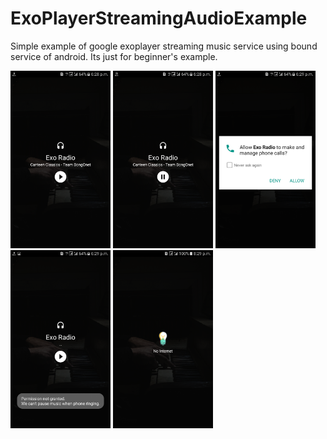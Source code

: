 # ExoPlayerStreamingAudioExample
Simple example of google exoplayer streaming music service using bound service of android. Its just for beginner's example.
<p align="left">
  <img src="https://raw.githubusercontent.com/Debashis-Sinha/ExoPlayerStreamingAudioExample/master/Screenshots/sc1.png" width="160"/>
  <img src="https://raw.githubusercontent.com/Debashis-Sinha/ExoPlayerStreamingAudioExample/master/Screenshots/sc2.png" width="160"/>
  <img src="https://raw.githubusercontent.com/Debashis-Sinha/ExoPlayerStreamingAudioExample/master/Screenshots/sc3.png" width="160"/>
  <img src="https://raw.githubusercontent.com/Debashis-Sinha/ExoPlayerStreamingAudioExample/master/Screenshots/sc4.png" width="160"/>
  <img src="https://raw.githubusercontent.com/Debashis-Sinha/ExoPlayerStreamingAudioExample/master/Screenshots/sc5.png" width="160"/>
</p>
